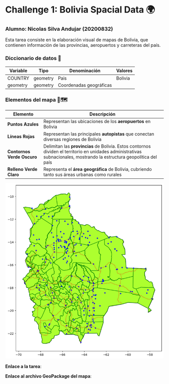 # Challenge 1: Bolivia Spacial Data 🌍

### Alumno: Nicolas Silva Andujar (20200832)

Esta tarea consiste en la elaboración visual de mapas de Bolivia, que contienen información de las provincias, aeropuertos y carreteras del país. 

### Diccionario de datos 📍

| Variable     | Tipo     | Denominación                            | Valores                               |
|--------------|----------|-----------------------------------------|---------------------------------------|
|    COUNTRY   | geometry | Pais                                    |  Bolivia                              |
|   geometry   | geometry | Coordenadas geográficas                 |                                       |

### Elementos del mapa 🧭🗺️

| Elemento                  | Descripción                                                                                                                         |
|---------------------------|------------------------------------------------------------------------------------------------------------------------------------|
| **Puntos Azules**          | Representan las ubicaciones de los **aeropuertos** en Bolivia  |
| **Líneas Rojas**           | Representan las principales **autopistas** que conectan diversas regiones de Bolivia  |
| **Contornos Verde Oscuro** | Delimitan las **provincias** de Bolivia. Estos contornos dividen el territorio en unidades administrativas subnacionales, mostrando la estructura geopolítica del país |
| **Relleno Verde Claro**    | Representa el **área geográfica** de Bolivia, cubriendo tanto sus áreas urbanas como rurales                                                                      |

![Descripción de la imagen](data/boliviaMaps_4326.png)

**Enlace a la tarea**: 

**Enlace al archivo GeoPackage del mapa**: 
